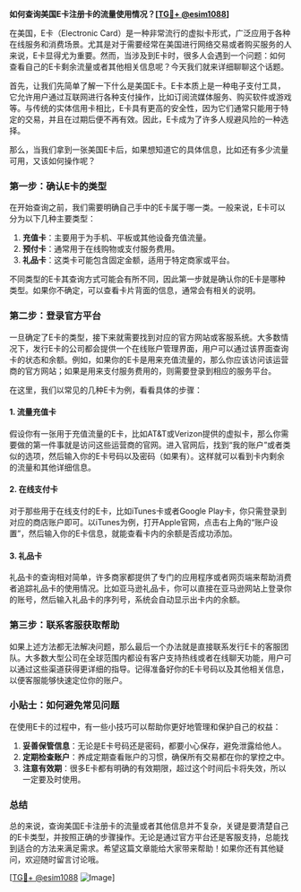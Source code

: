 **如何查询美国E卡注册卡的流量使用情况？[[TG💪+ @esim1088](https://t.me/s/esim1088)]**

在美国，E卡（Electronic Card）是一种非常流行的虚拟卡形式，广泛应用于各种在线服务和消费场景。尤其是对于需要经常在美国进行网络交易或者购买服务的人来说，E卡显得尤为重要。然而，当涉及到E卡时，很多人会遇到一个问题：如何查看自己的E卡剩余流量或者其他相关信息呢？今天我们就来详细聊聊这个话题。

首先，让我们先简单了解一下什么是美国E卡。E卡本质上是一种电子支付工具，它允许用户通过互联网进行各种支付操作，比如订阅流媒体服务、购买软件或游戏等。与传统的实体信用卡相比，E卡具有更高的安全性，因为它们通常只能用于特定的交易，并且在过期后便不再有效。因此，E卡成为了许多人规避风险的一种选择。

那么，当我们拿到一张美国E卡后，如果想知道它的具体信息，比如还有多少流量可用，又该如何操作呢？

### **第一步：确认E卡的类型**

在开始查询之前，我们需要明确自己手中的E卡属于哪一类。一般来说，E卡可以分为以下几种主要类型：

1. **充值卡**：主要用于为手机、平板或其他设备充值流量。
2. **预付卡**：通常用于在线购物或支付服务费用。
3. **礼品卡**：这类卡可能包含固定金额，适用于特定商家或平台。

不同类型的E卡其查询方式可能会有所不同，因此第一步就是确认你的E卡是哪种类型。如果你不确定，可以查看卡片背面的信息，通常会有相关的说明。

### **第二步：登录官方平台**

一旦确定了E卡的类型，接下来就需要找到对应的官方网站或客服系统。大多数情况下，发行E卡的公司都会提供一个在线账户管理界面，用户可以通过该界面查询卡的状态和余额。例如，如果你的E卡是用来充值流量的，那么你应该访问该运营商的官方网站；如果是用来支付服务费用的，则需要登录到相应的服务平台。

在这里，我们以常见的几种E卡为例，看看具体的步骤：

#### **1. 流量充值卡**
假设你有一张用于充值流量的E卡，比如AT&T或Verizon提供的虚拟卡，那么你需要做的第一件事就是访问这些运营商的官网。进入官网后，找到“我的账户”或者类似的选项，然后输入你的E卡号码以及密码（如果有）。这样就可以看到卡内剩余的流量和其他详细信息。

#### **2. 在线支付卡**
对于那些用于在线支付的E卡，比如iTunes卡或者Google Play卡，你只需登录到对应的商店账户即可。以iTunes为例，打开Apple官网，点击右上角的“账户设置”，然后输入你的E卡信息，就能查看卡内的余额是否成功添加。

#### **3. 礼品卡**
礼品卡的查询相对简单，许多商家都提供了专门的应用程序或者网页端来帮助消费者追踪礼品卡的使用情况。比如亚马逊礼品卡，你可以直接在亚马逊网站上登录你的账号，然后输入礼品卡的序列号，系统会自动显示出卡内的余额。

### **第三步：联系客服获取帮助**

如果上述方法都无法解决问题，那么最后一个办法就是直接联系发行E卡的客服团队。大多数大型公司在全球范围内都设有客户支持热线或者在线聊天功能，用户可以通过这些渠道获得更详细的指导。记得准备好你的E卡号码以及其他相关信息，以便客服能够快速定位你的账户。

### **小贴士：如何避免常见问题**

在使用E卡的过程中，有一些小技巧可以帮助你更好地管理和保护自己的权益：

1. **妥善保管信息**：无论是E卡号码还是密码，都要小心保存，避免泄露给他人。
2. **定期检查账户**：养成定期查看账户的习惯，确保所有交易都在你的掌控之中。
3. **注意有效期**：很多E卡都有明确的有效期限，超过这个时间后卡将失效，所以一定要及时使用。

### **总结**

总的来说，查询美国E卡注册卡的流量或者其他信息并不复杂，关键是要清楚自己的E卡类型，并按照正确的步骤操作。无论是通过官方平台还是客服支持，总能找到适合的方法来满足需求。希望这篇文章能给大家带来帮助！如果你还有其他疑问，欢迎随时留言讨论哦。

[[TG💪+ @esim1088](https://t.me/s/esim1088) ![Image](https://i.postimg.cc/4NQfJmqS/Snipaste-2025-05-13-00-14-12.png)]